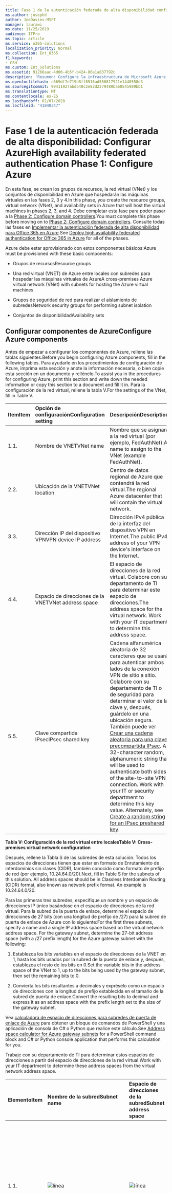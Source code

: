 ```yaml
---
title: Fase 1 de la autenticación federada de alta disponibilidad configurar Azure
ms.author: josephd
author: JoeDavies-MSFT
manager: laurawi
ms.date: 11/25/2019
audience: ITPro
ms.topic: article
ms.service: o365-solutions
localization_priority: Normal
ms.collection: Ent_O365
f1.keywords:
- CSH
ms.custom: Ent_Solutions
ms.assetid: 91266aac-4d00-4b5f-b424-86a1a837792c
description: 'Resumen: Configure la infraestructura de Microsoft Azure para que hospede la autenticación federada de alta disponibilidad para Office 365.'
ms.openlocfilehash: c669df7e719d8ff8516ad556817921e1440558d3
ms.sourcegitcommit: 99411927abdb40c2e82d2279489ba60545989bb1
ms.translationtype: MT
ms.contentlocale: es-ES
ms.lasthandoff: 02/07/2020
ms.locfileid: "41840347"
---
```

# <a name="high-availability-federated-authentication-phase-1-configure-azure"></a><span data-ttu-id="23202-103">Fase 1 de la autenticación federada de alta disponibilidad: Configurar Azure</span><span class="sxs-lookup"><span data-stu-id="23202-103">High availability federated authentication Phase 1: Configure Azure</span></span>

<span data-ttu-id="23202-104">En esta fase, se crean los grupos de recursos, la red virtual (VNet) y los conjuntos de disponibilidad en Azure que hospedarán las máquinas virtuales en las fases 2, 3 y 4.</span><span class="sxs-lookup"><span data-stu-id="23202-104">In this phase, you create the resource groups, virtual network (VNet), and availability sets in Azure that will host the virtual machines in phases 2, 3, and 4.</span></span> <span data-ttu-id="23202-105">Debe completar esta fase para poder pasar a la [Phase 2: Configure domain controllers](high-availability-federated-authentication-phase-2-configure-domain-controllers.md).</span><span class="sxs-lookup"><span data-stu-id="23202-105">You must complete this phase before moving on to [Phase 2: Configure domain controllers](high-availability-federated-authentication-phase-2-configure-domain-controllers.md).</span></span> <span data-ttu-id="23202-106">Consulte todas las fases en [Implementar la autenticación federada de alta disponibilidad para Office 365 en Azure](deploy-high-availability-federated-authentication-for-office-365-in-azure.md).</span><span class="sxs-lookup"><span data-stu-id="23202-106">See [Deploy high availability federated authentication for Office 365 in Azure](deploy-high-availability-federated-authentication-for-office-365-in-azure.md) for all of the phases.</span></span>
  
<span data-ttu-id="23202-107">Azure debe estar aprovisionado con estos componentes básicos:</span><span class="sxs-lookup"><span data-stu-id="23202-107">Azure must be provisioned with these basic components:</span></span>
  
- <span data-ttu-id="23202-108">Grupos de recursos</span><span class="sxs-lookup"><span data-stu-id="23202-108">Resource groups</span></span>
    
- <span data-ttu-id="23202-109">Una red virtual (VNET) de Azure entre locales con subredes para hospedar las máquinas virtuales de Azure</span><span class="sxs-lookup"><span data-stu-id="23202-109">A cross-premises Azure virtual network (VNet) with subnets for hosting the Azure virtual machines</span></span>
    
- <span data-ttu-id="23202-110">Grupos de seguridad de red para realizar el aislamiento de subredes</span><span class="sxs-lookup"><span data-stu-id="23202-110">Network security groups for performing subnet isolation</span></span>
    
- <span data-ttu-id="23202-111">Conjuntos de disponibilidad</span><span class="sxs-lookup"><span data-stu-id="23202-111">Availability sets</span></span>
    
## <a name="configure-azure-components"></a><span data-ttu-id="23202-112">Configurar componentes de Azure</span><span class="sxs-lookup"><span data-stu-id="23202-112">Configure Azure components</span></span>

<span data-ttu-id="23202-113">Antes de empezar a configurar los componentes de Azure, rellene las tablas siguientes.</span><span class="sxs-lookup"><span data-stu-id="23202-113">Before you begin configuring Azure components, fill in the following tables.</span></span> <span data-ttu-id="23202-114">Para ayudarle en los procedimientos de configuración de Azure, imprima esta sección y anote la información necesaria, o bien copie esta sección en un documento y rellénelo.</span><span class="sxs-lookup"><span data-stu-id="23202-114">To assist you in the procedures for configuring Azure, print this section and write down the needed information or copy this section to a document and fill it in.</span></span> <span data-ttu-id="23202-115">Para la configuración de la red virtual, rellene la tabla V.</span><span class="sxs-lookup"><span data-stu-id="23202-115">For the settings of the VNet, fill in Table V.</span></span>
  
|<span data-ttu-id="23202-116">**Item**</span><span class="sxs-lookup"><span data-stu-id="23202-116">**Item**</span></span>|<span data-ttu-id="23202-117">**Opción de configuración**</span><span class="sxs-lookup"><span data-stu-id="23202-117">**Configuration setting**</span></span>|<span data-ttu-id="23202-118">**Descripción**</span><span class="sxs-lookup"><span data-stu-id="23202-118">**Description**</span></span>|<span data-ttu-id="23202-119">**Valor**</span><span class="sxs-lookup"><span data-stu-id="23202-119">**Value**</span></span>|
|:-----|:-----|:-----|:-----|
|<span data-ttu-id="23202-120">1.</span><span class="sxs-lookup"><span data-stu-id="23202-120">1.</span></span>  <br/> |<span data-ttu-id="23202-121">Nombre de VNET</span><span class="sxs-lookup"><span data-stu-id="23202-121">VNet name</span></span>  <br/> |<span data-ttu-id="23202-122">Nombre que se asignará a la red virtual (por ejemplo, FedAuthNet).</span><span class="sxs-lookup"><span data-stu-id="23202-122">A name to assign to the VNet (example FedAuthNet).</span></span>  <br/> |![línea](./media/Common-Images/TableLine.png)  <br/> |
|<span data-ttu-id="23202-124">2.</span><span class="sxs-lookup"><span data-stu-id="23202-124">2.</span></span>  <br/> |<span data-ttu-id="23202-125">Ubicación de la VNET</span><span class="sxs-lookup"><span data-stu-id="23202-125">VNet location</span></span>  <br/> |<span data-ttu-id="23202-126">Centro de datos regional de Azure que contendrá la red virtual.</span><span class="sxs-lookup"><span data-stu-id="23202-126">The regional Azure datacenter that will contain the virtual network.</span></span>  <br/> |![línea](./media/Common-Images/TableLine.png)  <br/> |
|<span data-ttu-id="23202-128">3.</span><span class="sxs-lookup"><span data-stu-id="23202-128">3.</span></span>  <br/> |<span data-ttu-id="23202-129">Dirección IP del dispositivo VPN</span><span class="sxs-lookup"><span data-stu-id="23202-129">VPN device IP address</span></span>  <br/> |<span data-ttu-id="23202-130">Dirección IPv4 pública de la interfaz del dispositivo VPN en Internet.</span><span class="sxs-lookup"><span data-stu-id="23202-130">The public IPv4 address of your VPN device's interface on the Internet.</span></span>  <br/> |![línea](./media/Common-Images/TableLine.png)  <br/> |
|<span data-ttu-id="23202-132">4.</span><span class="sxs-lookup"><span data-stu-id="23202-132">4.</span></span>  <br/> |<span data-ttu-id="23202-133">Espacio de direcciones de la VNET</span><span class="sxs-lookup"><span data-stu-id="23202-133">VNet address space</span></span>  <br/> |<span data-ttu-id="23202-p103">El espacio de direcciones de la red virtual. Colabore con su departamento de TI para determinar este espacio de direcciones.</span><span class="sxs-lookup"><span data-stu-id="23202-p103">The address space for the virtual network. Work with your IT department to determine this address space.</span></span>  <br/> |![línea](./media/Common-Images/TableLine.png)  <br/> |
|<span data-ttu-id="23202-137">5.</span><span class="sxs-lookup"><span data-stu-id="23202-137">5.</span></span>  <br/> |<span data-ttu-id="23202-138">Clave compartida IPsec</span><span class="sxs-lookup"><span data-stu-id="23202-138">IPsec shared key</span></span>  <br/> |<span data-ttu-id="23202-p104">Cadena alfanumérica aleatoria de 32 caracteres que se usará para autenticar ambos lados de la conexión VPN de sitio a sitio. Colabore con su departamento de TI o de seguridad para determinar el valor de la clave y, después, guárdelo en una ubicación segura. También puede ver [Crear una cadena aleatoria para una clave precompartida IPsec](https://social.technet.microsoft.com/wiki/contents/articles/32330.create-a-random-string-for-an-ipsec-preshared-key.aspx).  </span><span class="sxs-lookup"><span data-stu-id="23202-p104">A 32-character random, alphanumeric string that will be used to authenticate both sides of the site-to-site VPN connection. Work with your IT or security department to determine this key value. Alternately, see [Create a random string for an IPsec preshared key](https://social.technet.microsoft.com/wiki/contents/articles/32330.create-a-random-string-for-an-ipsec-preshared-key.aspx).  </span></span><br/> |![línea](./media/Common-Images/TableLine.png)  <br/> |
   
 <span data-ttu-id="23202-143">**Tabla V: Configuración de la red virtual entre locales**</span><span class="sxs-lookup"><span data-stu-id="23202-143">**Table V: Cross-premises virtual network configuration**</span></span>
  
<span data-ttu-id="23202-p105">Después, rellene la Tabla S de las subredes de esta solución. Todos los espacios de direcciones tienen que estar en formato de Enrutamiento de interdominios sin clases (CIDR), también conocido como formato de prefijo de red (por ejemplo, 10.24.64.0/20).</span><span class="sxs-lookup"><span data-stu-id="23202-p105">Next, fill in Table S for the subnets of this solution. All address spaces should be in Classless Interdomain Routing (CIDR) format, also known as network prefix format. An example is 10.24.64.0/20.</span></span>
  
<span data-ttu-id="23202-p106">Para las primeras tres subredes, especifique un nombre y un espacio de direcciones IP único basándose en el espacio de direcciones de la red virtual. Para la subred de la puerta de enlace, determine el espacio de direcciones de 27 bits (con una longitud de prefijo de /27) para la subred de puerta de enlace de Azure con lo siguiente:</span><span class="sxs-lookup"><span data-stu-id="23202-p106">For the first three subnets, specify a name and a single IP address space based on the virtual network address space. For the gateway subnet, determine the 27-bit address space (with a /27 prefix length) for the Azure gateway subnet with the following:</span></span>
  
1. <span data-ttu-id="23202-149">Establezca los bits variables en el espacio de direcciones de la VNET en 1, hasta los bits usados por la subred de la puerta de enlace y, después, establezca el resto de los bits en 0.</span><span class="sxs-lookup"><span data-stu-id="23202-149">Set the variable bits in the address space of the VNet to 1, up to the bits being used by the gateway subnet, then set the remaining bits to 0.</span></span>
    
2. <span data-ttu-id="23202-150">Convierta los bits resultantes a decimales y expréselo como un espacio de direcciones con la longitud de prefijo establecida en el tamaño de la subred de puerta de enlace.</span><span class="sxs-lookup"><span data-stu-id="23202-150">Convert the resulting bits to decimal and express it as an address space with the prefix length set to the size of the gateway subnet.</span></span>
    
<span data-ttu-id="23202-151">Vea [calculadora de espacio de direcciones para subredes de puerta de enlace de Azure](https://gallery.technet.microsoft.com/scriptcenter/Address-prefix-calculator-a94b6eed) para obtener un bloque de comandos de PowerShell y una aplicación de consola de C# o Python que realice este cálculo.</span><span class="sxs-lookup"><span data-stu-id="23202-151">See [Address space calculator for Azure gateway subnets](https://gallery.technet.microsoft.com/scriptcenter/Address-prefix-calculator-a94b6eed) for a PowerShell command block and C# or Python console application that performs this calculation for you.</span></span>
  
<span data-ttu-id="23202-152">Trabaje con su departamento de TI para determinar estos espacios de direcciones a partir del espacio de direcciones de la red virtual.</span><span class="sxs-lookup"><span data-stu-id="23202-152">Work with your IT department to determine these address spaces from the virtual network address space.</span></span>
  
|<span data-ttu-id="23202-153">**Elemento**</span><span class="sxs-lookup"><span data-stu-id="23202-153">**Item**</span></span>|<span data-ttu-id="23202-154">**Nombre de la subred**</span><span class="sxs-lookup"><span data-stu-id="23202-154">**Subnet name**</span></span>|<span data-ttu-id="23202-155">**Espacio de direcciones de la subred**</span><span class="sxs-lookup"><span data-stu-id="23202-155">**Subnet address space**</span></span>|<span data-ttu-id="23202-156">**Finalidad**</span><span class="sxs-lookup"><span data-stu-id="23202-156">**Purpose**</span></span>|
|:-----|:-----|:-----|:-----|
|<span data-ttu-id="23202-157">1.</span><span class="sxs-lookup"><span data-stu-id="23202-157">1.</span></span>  <br/> |![línea](./media/Common-Images/TableLine.png)  <br/> |![línea](./media/Common-Images/TableLine.png)  <br/> |<span data-ttu-id="23202-160">La subred usada por el controlador de dominio de Active Directory Domain Services (AD DS) y las máquinas virtuales (VM) del servidor de sincronización de directorios.</span><span class="sxs-lookup"><span data-stu-id="23202-160">The subnet used by the Active Directory Domain Services (AD DS) domain controller and directory synchronization server virtual machines (VMs).</span></span>  <br/> |
|<span data-ttu-id="23202-161">2.</span><span class="sxs-lookup"><span data-stu-id="23202-161">2.</span></span>  <br/> |![línea](./media/Common-Images/TableLine.png)  <br/> |![línea](./media/Common-Images/TableLine.png)  <br/> |<span data-ttu-id="23202-164">Subred usada por las máquinas virtuales de AD FS.</span><span class="sxs-lookup"><span data-stu-id="23202-164">The subnet used by the AD FS VMs.</span></span>  <br/> |
|<span data-ttu-id="23202-165">3.</span><span class="sxs-lookup"><span data-stu-id="23202-165">3.</span></span>  <br/> |![línea](./media/Common-Images/TableLine.png)  <br/> |![línea](./media/Common-Images/TableLine.png)  <br/> |<span data-ttu-id="23202-168">Subred usada por las máquinas virtuales del proxy de aplicación web.</span><span class="sxs-lookup"><span data-stu-id="23202-168">The subnet used by the web application proxy VMs.</span></span>  <br/> |
|<span data-ttu-id="23202-169">4.</span><span class="sxs-lookup"><span data-stu-id="23202-169">4.</span></span>  <br/> |<span data-ttu-id="23202-170">GatewaySubnet</span><span class="sxs-lookup"><span data-stu-id="23202-170">GatewaySubnet</span></span>  <br/> |![línea](./media/Common-Images/TableLine.png)  <br/> |<span data-ttu-id="23202-172">Subred usada por las máquinas virtuales de la puerta de enlace de Azure.</span><span class="sxs-lookup"><span data-stu-id="23202-172">The subnet used by the Azure gateway VMs.</span></span>  <br/> |
   
 <span data-ttu-id="23202-173">**Tabla S: Subredes de la red virtual**</span><span class="sxs-lookup"><span data-stu-id="23202-173">**Table S: Subnets in the virtual network**</span></span>
  
<span data-ttu-id="23202-174">Ahora, rellene la Tabla I para las direcciones IP estáticas asignadas a las máquinas virtuales y a las instancias del equilibrador de carga.</span><span class="sxs-lookup"><span data-stu-id="23202-174">Next, fill in Table I for the static IP addresses assigned to virtual machines and load balancer instances.</span></span>
  
|<span data-ttu-id="23202-175">**Item**</span><span class="sxs-lookup"><span data-stu-id="23202-175">**Item**</span></span>|<span data-ttu-id="23202-176">**Objetivo**</span><span class="sxs-lookup"><span data-stu-id="23202-176">**Purpose**</span></span>|<span data-ttu-id="23202-177">**Dirección IP en la subred**</span><span class="sxs-lookup"><span data-stu-id="23202-177">**IP address on the subnet**</span></span>|<span data-ttu-id="23202-178">**Valor**</span><span class="sxs-lookup"><span data-stu-id="23202-178">**Value**</span></span>|
|:-----|:-----|:-----|:-----|
|<span data-ttu-id="23202-179">1.</span><span class="sxs-lookup"><span data-stu-id="23202-179">1.</span></span>  <br/> |<span data-ttu-id="23202-180">Dirección IP estática del primer controlador de dominio</span><span class="sxs-lookup"><span data-stu-id="23202-180">Static IP address of the first domain controller</span></span>  <br/> |<span data-ttu-id="23202-181">La cuarta dirección IP posible del espacio de direcciones de la subred definida en el elemento 1 de la Tabla S.</span><span class="sxs-lookup"><span data-stu-id="23202-181">The fourth possible IP address for the address space of the subnet defined in Item 1 of Table S.</span></span>  <br/> |![línea](./media/Common-Images/TableLine.png)  <br/> |
|<span data-ttu-id="23202-183">2.</span><span class="sxs-lookup"><span data-stu-id="23202-183">2.</span></span>  <br/> |<span data-ttu-id="23202-184">Dirección IP estática del segundo controlador de dominio</span><span class="sxs-lookup"><span data-stu-id="23202-184">Static IP address of the second domain controller</span></span>  <br/> |<span data-ttu-id="23202-185">La quinta dirección IP posible del espacio de direcciones de la subred definida en el elemento 1 de la Tabla S.</span><span class="sxs-lookup"><span data-stu-id="23202-185">The fifth possible IP address for the address space of the subnet defined in Item 1 of Table S.</span></span>  <br/> |![línea](./media/Common-Images/TableLine.png)  <br/> |
|<span data-ttu-id="23202-187">3.</span><span class="sxs-lookup"><span data-stu-id="23202-187">3.</span></span>  <br/> |<span data-ttu-id="23202-188">Dirección IP estática del servidor de sincronización de directorios</span><span class="sxs-lookup"><span data-stu-id="23202-188">Static IP address of the directory synchronization server</span></span>  <br/> |<span data-ttu-id="23202-189">La sexta dirección IP posible del espacio de direcciones de la subred definida en el elemento 1 de la Tabla S.</span><span class="sxs-lookup"><span data-stu-id="23202-189">The sixth possible IP address for the address space of the subnet defined in Item 1 of Table S.</span></span>  <br/> |![línea](./media/Common-Images/TableLine.png)  <br/> |
|<span data-ttu-id="23202-191">4.</span><span class="sxs-lookup"><span data-stu-id="23202-191">4.</span></span>  <br/> |<span data-ttu-id="23202-192">Dirección IP estática del equilibrador de carga interno para los servidores de AD FS</span><span class="sxs-lookup"><span data-stu-id="23202-192">Static IP address of the internal load balancer for the AD FS servers</span></span>  <br/> |<span data-ttu-id="23202-193">La cuarta dirección IP posible del espacio de direcciones de la subred definida en el elemento 2 de la Tabla S.</span><span class="sxs-lookup"><span data-stu-id="23202-193">The fourth possible IP address for the address space of the subnet defined in Item 2 of Table S.</span></span>  <br/> |![línea](./media/Common-Images/TableLine.png)  <br/> |
|<span data-ttu-id="23202-195">5.</span><span class="sxs-lookup"><span data-stu-id="23202-195">5.</span></span>  <br/> |<span data-ttu-id="23202-196">Dirección IP estática del primer servidor de AD FS</span><span class="sxs-lookup"><span data-stu-id="23202-196">Static IP address of the first AD FS server</span></span>  <br/> |<span data-ttu-id="23202-197">La quinta dirección IP posible del espacio de direcciones de la subred definida en el elemento 2 de la Tabla S.</span><span class="sxs-lookup"><span data-stu-id="23202-197">The fifth possible IP address for the address space of the subnet defined in Item 2 of Table S.</span></span>  <br/> |![línea](./media/Common-Images/TableLine.png)  <br/> |
|<span data-ttu-id="23202-199">6.</span><span class="sxs-lookup"><span data-stu-id="23202-199">6.</span></span>  <br/> |<span data-ttu-id="23202-200">Dirección IP estática del segundo servidor de AD FS</span><span class="sxs-lookup"><span data-stu-id="23202-200">Static IP address of the second AD FS server</span></span>  <br/> |<span data-ttu-id="23202-201">La sexta dirección IP posible del espacio de direcciones de la subred definida en el elemento 2 de la Tabla S.</span><span class="sxs-lookup"><span data-stu-id="23202-201">The sixth possible IP address for the address space of the subnet defined in Item 2 of Table S.</span></span>  <br/> |![línea](./media/Common-Images/TableLine.png)  <br/> |
|<span data-ttu-id="23202-203">7.</span><span class="sxs-lookup"><span data-stu-id="23202-203">7.</span></span>  <br/> |<span data-ttu-id="23202-204">Dirección IP estática del primer servidor proxy de aplicación web</span><span class="sxs-lookup"><span data-stu-id="23202-204">Static IP address of the first web application proxy server</span></span>  <br/> |<span data-ttu-id="23202-205">La cuarta dirección IP posible del espacio de direcciones de la subred definida en el elemento 3 de la Tabla S.</span><span class="sxs-lookup"><span data-stu-id="23202-205">The fourth possible IP address for the address space of the subnet defined in Item 3 of Table S.</span></span>  <br/> |![línea](./media/Common-Images/TableLine.png)  <br/> |
|<span data-ttu-id="23202-207">8.</span><span class="sxs-lookup"><span data-stu-id="23202-207">8.</span></span>  <br/> |<span data-ttu-id="23202-208">Dirección IP estática del segundo servidor proxy de aplicación web</span><span class="sxs-lookup"><span data-stu-id="23202-208">Static IP address of the second web application proxy server</span></span>  <br/> |<span data-ttu-id="23202-209">La quinta dirección IP posible del espacio de direcciones de la subred definida en el elemento 3 de la Tabla S.</span><span class="sxs-lookup"><span data-stu-id="23202-209">The fifth possible IP address for the address space of the subnet defined in Item 3 of Table S.</span></span>  <br/> |![línea](./media/Common-Images/TableLine.png)  <br/> |
   
 <span data-ttu-id="23202-211">**Tabla I: Direcciones IP estáticas en la red virtual**</span><span class="sxs-lookup"><span data-stu-id="23202-211">**Table I: Static IP addresses in the virtual network**</span></span>
  
<span data-ttu-id="23202-212">Para dos servidores de Sistema de nombres de dominio (DNS) en la red local que quiera usar al configurar de manera inicial los controladores de dominio en la red virtual, rellene la Tabla D. Colabore con su departamento de TI para determinar esta lista.</span><span class="sxs-lookup"><span data-stu-id="23202-212">For two Domain Name System (DNS) servers in your on-premises network that you want to use when initially setting up the domain controllers in your virtual network, fill in Table D. Work with your IT department to determine this list.</span></span>
  
|<span data-ttu-id="23202-213">**Item**</span><span class="sxs-lookup"><span data-stu-id="23202-213">**Item**</span></span>|<span data-ttu-id="23202-214">**Nombre descriptivo del servidor DNS**</span><span class="sxs-lookup"><span data-stu-id="23202-214">**DNS server friendly name**</span></span>|<span data-ttu-id="23202-215">**Dirección IP del servidor DNS**</span><span class="sxs-lookup"><span data-stu-id="23202-215">**DNS server IP address**</span></span>|
|:-----|:-----|:-----|
|<span data-ttu-id="23202-216">1.</span><span class="sxs-lookup"><span data-stu-id="23202-216">1.</span></span>  <br/> |![línea](./media/Common-Images/TableLine.png)  <br/> |![línea](./media/Common-Images/TableLine.png)  <br/> |
|<span data-ttu-id="23202-219">2.</span><span class="sxs-lookup"><span data-stu-id="23202-219">2.</span></span>  <br/> |![línea](./media/Common-Images/TableLine.png)  <br/> |![línea](./media/Common-Images/TableLine.png)  <br/> |
   
 <span data-ttu-id="23202-222">**Tabla D: Servidores DNS locales**</span><span class="sxs-lookup"><span data-stu-id="23202-222">**Table D: On-premises DNS servers**</span></span>
  
<span data-ttu-id="23202-223">Para enrutar paquetes desde la red entre locales a la red de la organización a través de la conexión VPN de sitio a sitio, debe configurar la red virtual con una red local que tenga una lista de espacios de direcciones (en notación CIDR) para todos los disponibles. ubicaciones en la red local de su organización.</span><span class="sxs-lookup"><span data-stu-id="23202-223">To route packets from the cross-premises network to your organization network across the site-to-site VPN connection, you must configure the virtual network with a local network that has a list of the address spaces (in CIDR notation) for all of the reachable locations on your organization's on-premises network.</span></span> <span data-ttu-id="23202-224">La lista de espacios de direcciones que definen la red local tiene que ser única y no puede superponerse con el espacio de direcciones usado para otras redes virtuales ni otras redes locales.</span><span class="sxs-lookup"><span data-stu-id="23202-224">The list of address spaces that define your local network must be unique and must not overlap with the address space used for other virtual networks or other local networks.</span></span>
  
<span data-ttu-id="23202-p108">Para el conjunto de espacios de direcciones de la red local, rellene la Tabla L. Fíjese en que aparecen tres entradas en blanco, pero lo normal es que necesite más. Colabore con su departamento de TI para determinar esta lista de espacios de direcciones.</span><span class="sxs-lookup"><span data-stu-id="23202-p108">For the set of local network address spaces, fill in Table L. Note that three blank entries are listed but you will typically need more. Work with your IT department to determine this list of address spaces.</span></span>
  
|<span data-ttu-id="23202-227">**Elemento**</span><span class="sxs-lookup"><span data-stu-id="23202-227">**Item**</span></span>|<span data-ttu-id="23202-228">**Espacio de direcciones de la red local**</span><span class="sxs-lookup"><span data-stu-id="23202-228">**Local network address space**</span></span>|
|:-----|:-----|
|<span data-ttu-id="23202-229">1.</span><span class="sxs-lookup"><span data-stu-id="23202-229">1.</span></span>  <br/> |![línea](./media/Common-Images/TableLine.png)  <br/> |
|<span data-ttu-id="23202-231">2.</span><span class="sxs-lookup"><span data-stu-id="23202-231">2.</span></span>  <br/> |![línea](./media/Common-Images/TableLine.png)  <br/> |
|<span data-ttu-id="23202-233">3.</span><span class="sxs-lookup"><span data-stu-id="23202-233">3.</span></span>  <br/> |![línea](./media/Common-Images/TableLine.png)  <br/> |
   
 <span data-ttu-id="23202-235">**Tabla L: Prefijos de direcciones para la red local**</span><span class="sxs-lookup"><span data-stu-id="23202-235">**Table L: Address prefixes for the local network**</span></span>
  
<span data-ttu-id="23202-236">Ahora, empecemos a crear la infraestructura de Azure para hospedar la autenticación federada para Office 365.</span><span class="sxs-lookup"><span data-stu-id="23202-236">Now let's begin building the Azure infrastructure to host your federated authentication for Office 365.</span></span>
  
> [!NOTE]
> <span data-ttu-id="23202-237">Los siguientes conjuntos de comandos utilizan la última versión de Azure PowerShell.</span><span class="sxs-lookup"><span data-stu-id="23202-237">The following command sets use the latest version of Azure PowerShell.</span></span> <span data-ttu-id="23202-238">Consulte Introducción [a Azure PowerShell](https://docs.microsoft.com/powershell/azure/get-started-azureps).</span><span class="sxs-lookup"><span data-stu-id="23202-238">See [Get started with Azure PowerShell](https://docs.microsoft.com/powershell/azure/get-started-azureps).</span></span> 
  
<span data-ttu-id="23202-239">Primero, abra un símbolo del sistema de Azure PowerShell e inicie sesión con su cuenta.</span><span class="sxs-lookup"><span data-stu-id="23202-239">First, start an Azure PowerShell prompt and login to your account.</span></span>
  
```powershell
Connect-AzAccount
```

> [!TIP]
> <span data-ttu-id="23202-240">Para generar bloques de comandos de PowerShell listos para ejecutar en función de la configuración personalizada, use este [libro de configuración de Microsoft Excel](https://github.com/MicrosoftDocs/OfficeDocs-Enterprise/raw/live/Enterprise/media/deploy-high-availability-federated-authentication-for-office-365-in-azure/O365FedAuthInAzure_Config.xlsx).</span><span class="sxs-lookup"><span data-stu-id="23202-240">To generate ready-to-run PowerShell command blocks based on your custom settings, use this [Microsoft Excel configuration workbook](https://github.com/MicrosoftDocs/OfficeDocs-Enterprise/raw/live/Enterprise/media/deploy-high-availability-federated-authentication-for-office-365-in-azure/O365FedAuthInAzure_Config.xlsx).</span></span> 

<span data-ttu-id="23202-241">Obtenga su nombre de suscripción mediante el comando siguiente.</span><span class="sxs-lookup"><span data-stu-id="23202-241">Get your subscription name using the following command.</span></span>
  
```powershell
Get-AzSubscription | Sort Name | Select Name
```

<span data-ttu-id="23202-242">Para las versiones anteriores de Azure PowerShell, use este comando en su lugar.</span><span class="sxs-lookup"><span data-stu-id="23202-242">For older versions of Azure PowerShell, use this command instead.</span></span>
  
```powershell
Get-AzSubscription | Sort Name | Select SubscriptionName
```

<span data-ttu-id="23202-243">Configure su suscripción de Azure.</span><span class="sxs-lookup"><span data-stu-id="23202-243">Set your Azure subscription.</span></span> <span data-ttu-id="23202-244">Reemplace todo lo que haya entre las comillas, incluidos los \< caracteres y >, por el nombre correcto.</span><span class="sxs-lookup"><span data-stu-id="23202-244">Replace everything within the quotes, including the \< and > characters, with the correct name.</span></span>
  
```powershell
$subscrName="<subscription name>"
Select-AzSubscription -SubscriptionName $subscrName
```

<span data-ttu-id="23202-p111">Después, cree los grupos de recursos. Para determinar un conjunto único de nombres de grupos de recursos, use este comando para mostrar una lista de los grupos de recursos existentes.</span><span class="sxs-lookup"><span data-stu-id="23202-p111">Next, create the new resource groups. To determine a unique set of resource group names, use this command to list your existing resource groups.</span></span>
  
```powershell
Get-AzResourceGroup | Sort ResourceGroupName | Select ResourceGroupName
```

<span data-ttu-id="23202-247">Rellene la tabla siguiente para el conjunto de nombres de grupos de recursos únicos.</span><span class="sxs-lookup"><span data-stu-id="23202-247">Fill in the following table for the set of unique resource group names.</span></span>
  
|<span data-ttu-id="23202-248">**Elemento**</span><span class="sxs-lookup"><span data-stu-id="23202-248">**Item**</span></span>|<span data-ttu-id="23202-249">**Nombre del grupo de recursos**</span><span class="sxs-lookup"><span data-stu-id="23202-249">**Resource group name**</span></span>|<span data-ttu-id="23202-250">**Finalidad**</span><span class="sxs-lookup"><span data-stu-id="23202-250">**Purpose**</span></span>|
|:-----|:-----|:-----|
|<span data-ttu-id="23202-251">1.</span><span class="sxs-lookup"><span data-stu-id="23202-251">1.</span></span>  <br/> |![línea](./media/Common-Images/TableLine.png)  <br/> |<span data-ttu-id="23202-253">Controladores de dominio</span><span class="sxs-lookup"><span data-stu-id="23202-253">Domain controllers</span></span>  <br/> |
|<span data-ttu-id="23202-254">2.</span><span class="sxs-lookup"><span data-stu-id="23202-254">2.</span></span>  <br/> |![línea](./media/Common-Images/TableLine.png)  <br/> |<span data-ttu-id="23202-256">Servidores de AD FS</span><span class="sxs-lookup"><span data-stu-id="23202-256">AD FS servers</span></span>  <br/> |
|<span data-ttu-id="23202-257">3.</span><span class="sxs-lookup"><span data-stu-id="23202-257">3.</span></span>  <br/> |![línea](./media/Common-Images/TableLine.png)  <br/> |<span data-ttu-id="23202-259">Servidores proxy de aplicación web</span><span class="sxs-lookup"><span data-stu-id="23202-259">Web application proxy servers</span></span>  <br/> |
|<span data-ttu-id="23202-260">4.</span><span class="sxs-lookup"><span data-stu-id="23202-260">4.</span></span>  <br/> |![línea](./media/Common-Images/TableLine.png)  <br/> |<span data-ttu-id="23202-262">Elementos de la infraestructura</span><span class="sxs-lookup"><span data-stu-id="23202-262">Infrastructure elements</span></span>  <br/> |
   
 <span data-ttu-id="23202-263">**Tabla R: Grupos de recursos**</span><span class="sxs-lookup"><span data-stu-id="23202-263">**Table R: Resource groups**</span></span>
  
<span data-ttu-id="23202-264">Cree el grupo de recursos con estos comandos.</span><span class="sxs-lookup"><span data-stu-id="23202-264">Create your new resource groups with these commands.</span></span>
  
```powershell
$locName="<an Azure location, such as West US>"
$rgName="<Table R - Item 1 - Name column>"
New-AzResourceGroup -Name $rgName -Location $locName
$rgName="<Table R - Item 2 - Name column>"
New-AzResourceGroup -Name $rgName -Location $locName
$rgName="<Table R - Item 3 - Name column>"
New-AzResourceGroup -Name $rgName -Location $locName
$rgName="<Table R - Item 4 - Name column>"
New-AzResourceGroup -Name $rgName -Location $locName
```

<span data-ttu-id="23202-265">Después, cree la red virtual de Azure y sus subredes.</span><span class="sxs-lookup"><span data-stu-id="23202-265">Next, you create the Azure virtual network and its subnets.</span></span>
  
```powershell
$rgName="<Table R - Item 4 - Resource group name column>"
$locName="<your Azure location>"
$vnetName="<Table V - Item 1 - Value column>"
$vnetAddrPrefix="<Table V - Item 4 - Value column>"
$dnsServers=@( "<Table D - Item 1 - DNS server IP address column>", "<Table D - Item 2 - DNS server IP address column>" )
# Get the shortened version of the location
$locShortName=(Get-AzResourceGroup -Name $rgName).Location

# Create the subnets
$subnet1Name="<Table S - Item 1 - Subnet name column>"
$subnet1Prefix="<Table S - Item 1 - Subnet address space column>"
$subnet1=New-AzVirtualNetworkSubnetConfig -Name $subnet1Name -AddressPrefix $subnet1Prefix
$subnet2Name="<Table S - Item 2 - Subnet name column>"
$subnet2Prefix="<Table S - Item 2 - Subnet address space column>"
$subnet2=New-AzVirtualNetworkSubnetConfig -Name $subnet2Name -AddressPrefix $subnet2Prefix
$subnet3Name="<Table S - Item 3 - Subnet name column>"
$subnet3Prefix="<Table S - Item 3 - Subnet address space column>"
$subnet3=New-AzVirtualNetworkSubnetConfig -Name $subnet3Name -AddressPrefix $subnet3Prefix
$gwSubnet4Prefix="<Table S - Item 4 - Subnet address space column>"
$gwSubnet=New-AzVirtualNetworkSubnetConfig -Name "GatewaySubnet" -AddressPrefix $gwSubnet4Prefix

# Create the virtual network
New-AzVirtualNetwork -Name $vnetName -ResourceGroupName $rgName -Location $locName -AddressPrefix $vnetAddrPrefix -Subnet $gwSubnet,$subnet1,$subnet2,$subnet3 -DNSServer $dnsServers

```

<span data-ttu-id="23202-266">A continuación, cree grupos de seguridad de red para cada subred que tenga máquinas virtuales.</span><span class="sxs-lookup"><span data-stu-id="23202-266">Next, you create network security groups for each subnet that has virtual machines.</span></span> <span data-ttu-id="23202-267">Para realizar el aislamiento de la subred, puede agregar reglas para tipos específicos de tráfico permitido o denegado para el grupo de seguridad de red de una subred.</span><span class="sxs-lookup"><span data-stu-id="23202-267">To perform subnet isolation, you can add rules for the specific types of traffic allowed or denied to the network security group of a subnet.</span></span>
  
```powershell
# Create network security groups
$vnet=Get-AzVirtualNetwork -ResourceGroupName $rgName -Name $vnetName

New-AzNetworkSecurityGroup -Name $subnet1Name -ResourceGroupName $rgName -Location $locShortName
$nsg=Get-AzNetworkSecurityGroup -Name $subnet1Name -ResourceGroupName $rgName
Set-AzVirtualNetworkSubnetConfig -VirtualNetwork $vnet -Name $subnet1Name -AddressPrefix $subnet1Prefix -NetworkSecurityGroup $nsg

New-AzNetworkSecurityGroup -Name $subnet2Name -ResourceGroupName $rgName -Location $locShortName
$nsg=Get-AzNetworkSecurityGroup -Name $subnet2Name -ResourceGroupName $rgName
Set-AzVirtualNetworkSubnetConfig -VirtualNetwork $vnet -Name $subnet2Name -AddressPrefix $subnet2Prefix -NetworkSecurityGroup $nsg

New-AzNetworkSecurityGroup -Name $subnet3Name -ResourceGroupName $rgName -Location $locShortName
$nsg=Get-AzNetworkSecurityGroup -Name $subnet3Name -ResourceGroupName $rgName
Set-AzVirtualNetworkSubnetConfig -VirtualNetwork $vnet -Name $subnet3Name -AddressPrefix $subnet3Prefix -NetworkSecurityGroup $nsg
$vnet | Set-AzVirtualNetwork
```

<span data-ttu-id="23202-268">Después, use estos comandos para crear las puertas de enlace para la conexión VPN de sitio a sitio.</span><span class="sxs-lookup"><span data-stu-id="23202-268">Next, use these commands to create the gateways for the site-to-site VPN connection.</span></span>
  
```powershell
$rgName="<Table R - Item 4 - Resource group name column>"
$locName="<Azure location>"
$vnetName="<Table V - Item 1 - Value column>"
$vnet=Get-AzVirtualNetwork -Name $vnetName -ResourceGroupName $rgName
$subnet=Get-AzVirtualNetworkSubnetConfig -VirtualNetwork $vnet -Name "GatewaySubnet"

# Attach a virtual network gateway to a public IP address and the gateway subnet
$publicGatewayVipName="PublicIPAddress"
$vnetGatewayIpConfigName="PublicIPConfig"
New-AzPublicIpAddress -Name $vnetGatewayIpConfigName -ResourceGroupName $rgName -Location $locName -AllocationMethod Dynamic
$publicGatewayVip=Get-AzPublicIpAddress -Name $vnetGatewayIpConfigName -ResourceGroupName $rgName
$vnetGatewayIpConfig=New-AzVirtualNetworkGatewayIpConfig -Name $vnetGatewayIpConfigName -PublicIpAddressId $publicGatewayVip.Id -Subnet $subnet

# Create the Azure gateway
$vnetGatewayName="AzureGateway"
$vnetGateway=New-AzVirtualNetworkGateway -Name $vnetGatewayName -ResourceGroupName $rgName -Location $locName -GatewayType Vpn -VpnType RouteBased -IpConfigurations $vnetGatewayIpConfig

# Create the gateway for the local network
$localGatewayName="LocalNetGateway"
$localGatewayIP="<Table V - Item 3 - Value column>"
$localNetworkPrefix=@( <comma-separated, double-quote enclosed list of the local network address prefixes from Table L, example: "10.1.0.0/24", "10.2.0.0/24"> )
$localGateway=New-AzLocalNetworkGateway -Name $localGatewayName -ResourceGroupName $rgName -Location $locName -GatewayIpAddress $localGatewayIP -AddressPrefix $localNetworkPrefix

# Define the Azure virtual network VPN connection
$vnetConnectionName="S2SConnection"
$vnetConnectionKey="<Table V - Item 5 - Value column>"
$vnetConnection=New-AzVirtualNetworkGatewayConnection -Name $vnetConnectionName -ResourceGroupName $rgName -Location $locName -ConnectionType IPsec -SharedKey $vnetConnectionKey -VirtualNetworkGateway1 $vnetGateway -LocalNetworkGateway2 $localGateway

```

> [!NOTE]
> <span data-ttu-id="23202-269">La autenticación federada de los usuarios individuales no se basa en los recursos locales.</span><span class="sxs-lookup"><span data-stu-id="23202-269">Federated authentication of individual users does not rely on any on-premises resources.</span></span> <span data-ttu-id="23202-270">Sin embargo, si esta conexión VPN de sitio a sitio deja de estar disponible, los controladores de dominio de la red virtual no recibirán actualizaciones de las cuentas de usuario y los grupos realizados en los servicios de dominio de Active Directory local.</span><span class="sxs-lookup"><span data-stu-id="23202-270">However, if this site-to-site VPN connection becomes unavailable, the domain controllers in the VNet will not receive updates to user accounts and groups made in the on-premises Active Directory Domain Services.</span></span> <span data-ttu-id="23202-271">Para asegurarse de que esto no suceda, puede configurar la alta disponibilidad para la conexión VPN de sitio a sitio.</span><span class="sxs-lookup"><span data-stu-id="23202-271">To ensure this does not happen, you can configure high availability for your site-to-site VPN connection.</span></span> <span data-ttu-id="23202-272">Para obtener más información, consulte [Conectividad de red virtual a red virtual y con alta disponibilidad entre locales](https://docs.microsoft.com/azure/vpn-gateway/vpn-gateway-highlyavailable)</span><span class="sxs-lookup"><span data-stu-id="23202-272">For more information, see [Highly Available Cross-Premises and VNet-to-VNet Connectivity](https://docs.microsoft.com/azure/vpn-gateway/vpn-gateway-highlyavailable)</span></span>
  
<span data-ttu-id="23202-273">El paso siguiente es anotar la dirección IPv4 pública de Azure VPN Gateway para la red virtual después de ejecutar este comando:</span><span class="sxs-lookup"><span data-stu-id="23202-273">Next, record the public IPv4 address of the Azure VPN gateway for your virtual network from the display of this command:</span></span>
  
```powershell
Get-AzPublicIpAddress -Name $publicGatewayVipName -ResourceGroupName $rgName
```

<span data-ttu-id="23202-p114">Después, configure el dispositivo VPN local para que se conecte a Azure VPN Gateway. Para obtener más información, vea [Configurar un dispositivo VPN](https://docs.microsoft.com/azure/vpn-gateway/vpn-gateway-about-vpn-devices).</span><span class="sxs-lookup"><span data-stu-id="23202-p114">Next, configure your on-premises VPN device to connect to the Azure VPN gateway. For more information, see [Configure your VPN device](https://docs.microsoft.com/azure/vpn-gateway/vpn-gateway-about-vpn-devices).</span></span>
  
<span data-ttu-id="23202-276">Para configurar el dispositivo VPN local necesita lo siguiente:</span><span class="sxs-lookup"><span data-stu-id="23202-276">To configure your on-premises VPN device, you will need the following:</span></span>
  
- <span data-ttu-id="23202-277">La dirección IPv4 pública de Azure VPN Gateway.</span><span class="sxs-lookup"><span data-stu-id="23202-277">The public IPv4 address of the Azure VPN gateway.</span></span>
    
- <span data-ttu-id="23202-278">La clave precompartida IPsec para la conexión VPN de sitio a sitio (Tabla V, elemento 5, columna Valor).</span><span class="sxs-lookup"><span data-stu-id="23202-278">The IPsec pre-shared key for the site-to-site VPN connection (Table V - Item 5 - Value column).</span></span>
    
<span data-ttu-id="23202-p115">Después, asegúrese de que el espacio de direcciones de la red virtual sea accesible desde la red local. Para hacerlo, normalmente se agrega una ruta que se corresponde con el espacio de direcciones de la red virtual al dispositivo VPN y, después, se publica esa ruta para el resto de la infraestructura de enrutamiento de la red de la organización. Colabore con su departamento de TI para conocer cómo completar este procedimiento.</span><span class="sxs-lookup"><span data-stu-id="23202-p115">Next, ensure that the address space of the virtual network is reachable from your on-premises network. This is usually done by adding a route corresponding to the virtual network address space to your VPN device and then advertising that route to the rest of the routing infrastructure of your organization network. Work with your IT department to determine how to do this.</span></span>
  
<span data-ttu-id="23202-p116">Después, defina los nombres de los tres conjuntos de disponibilidad. Rellene la Tabla A. </span><span class="sxs-lookup"><span data-stu-id="23202-p116">Next, define the names of three availability sets. Fill out Table A.</span></span> 
  
|<span data-ttu-id="23202-284">**Elemento**</span><span class="sxs-lookup"><span data-stu-id="23202-284">**Item**</span></span>|<span data-ttu-id="23202-285">**Objetivo**</span><span class="sxs-lookup"><span data-stu-id="23202-285">**Purpose**</span></span>|<span data-ttu-id="23202-286">**Nombre del conjunto de disponibilidad**</span><span class="sxs-lookup"><span data-stu-id="23202-286">**Availability set name**</span></span>|
|:-----|:-----|:-----|
|<span data-ttu-id="23202-287">1.</span><span class="sxs-lookup"><span data-stu-id="23202-287">1.</span></span>  <br/> |<span data-ttu-id="23202-288">Controladores de dominio</span><span class="sxs-lookup"><span data-stu-id="23202-288">Domain controllers</span></span>  <br/> |![línea](./media/Common-Images/TableLine.png)  <br/> |
|<span data-ttu-id="23202-290">2.</span><span class="sxs-lookup"><span data-stu-id="23202-290">2.</span></span>  <br/> |<span data-ttu-id="23202-291">Servidores de AD FS</span><span class="sxs-lookup"><span data-stu-id="23202-291">AD FS servers</span></span>  <br/> |![línea](./media/Common-Images/TableLine.png)  <br/> |
|<span data-ttu-id="23202-293">3.</span><span class="sxs-lookup"><span data-stu-id="23202-293">3.</span></span>  <br/> |<span data-ttu-id="23202-294">Servidores proxy de aplicación web</span><span class="sxs-lookup"><span data-stu-id="23202-294">Web application proxy servers</span></span>  <br/> |![línea](./media/Common-Images/TableLine.png)  <br/> |
   
 <span data-ttu-id="23202-296">**Tabla A: Conjuntos de disponibilidad**</span><span class="sxs-lookup"><span data-stu-id="23202-296">**Table A: Availability sets**</span></span>
  
<span data-ttu-id="23202-297">Necesitará estos nombres al crear las máquinas virtuales en las fases 2, 3 y 4.</span><span class="sxs-lookup"><span data-stu-id="23202-297">You will need these names when you create the virtual machines in phases 2, 3, and 4.</span></span>
  
<span data-ttu-id="23202-298">Cree los conjuntos de disponibilidad con estos comandos de Azure PowerShell.</span><span class="sxs-lookup"><span data-stu-id="23202-298">Create the new availability sets with these Azure PowerShell commands.</span></span>
  
```powershell
$locName="<the Azure location for your new resource group>"
$rgName="<Table R - Item 1 - Resource group name column>"
$avName="<Table A - Item 1 - Availability set name column>"
New-AzAvailabilitySet -ResourceGroupName $rgName -Name $avName -Location $locName -Sku Aligned  -PlatformUpdateDomainCount 5 -PlatformFaultDomainCount 2
$rgName="<Table R - Item 2 - Resource group name column>"
$avName="<Table A - Item 2 - Availability set name column>"
New-AzAvailabilitySet -ResourceGroupName $rgName -Name $avName -Location $locName -Sku Aligned  -PlatformUpdateDomainCount 5 -PlatformFaultDomainCount 2
$rgName="<Table R - Item 3 - Resource group name column>"
$avName="<Table A - Item 3 - Availability set name column>"
New-AzAvailabilitySet -ResourceGroupName $rgName -Name $avName -Location $locName -Sku Aligned  -PlatformUpdateDomainCount 5 -PlatformFaultDomainCount 2
```

<span data-ttu-id="23202-299">Esta es la configuración que se muestra después de la finalización correcta de esta fase.</span><span class="sxs-lookup"><span data-stu-id="23202-299">This is the configuration resulting from the successful completion of this phase.</span></span>
  
<span data-ttu-id="23202-300">**Fase 1: Infraestructura de Azure para la autenticación federada de alta disponibilidad para Office 365**</span><span class="sxs-lookup"><span data-stu-id="23202-300">**Phase 1: The Azure infrastructure for high availability federated authentication for Office 365**</span></span>

![Fase 1 de la autenticación federada de Office 365 de alta disponibilidad en Azure con la infraestructura de Azure](media/4e7ba678-07df-40ce-b372-021bf7fc91fa.png)
  
## <a name="next-step"></a><span data-ttu-id="23202-302">Paso siguiente</span><span class="sxs-lookup"><span data-stu-id="23202-302">Next step</span></span>

<span data-ttu-id="23202-303">Use [Phase 2: configure Domain Controllers](high-availability-federated-authentication-phase-2-configure-domain-controllers.md) para continuar con la configuración de esta carga de trabajo.</span><span class="sxs-lookup"><span data-stu-id="23202-303">Use [Phase 2: Configure domain controllers](high-availability-federated-authentication-phase-2-configure-domain-controllers.md) to continue with the configuration of this workload.</span></span>
  
## <a name="see-also"></a><span data-ttu-id="23202-304">Vea también</span><span class="sxs-lookup"><span data-stu-id="23202-304">See Also</span></span>

[<span data-ttu-id="23202-305">Implementar la autenticación federada de alta disponibilidad para Office 365 en Azure</span><span class="sxs-lookup"><span data-stu-id="23202-305">Deploy high availability federated authentication for Office 365 in Azure</span></span>](deploy-high-availability-federated-authentication-for-office-365-in-azure.md)
  
[<span data-ttu-id="23202-306">Identidad federada para el entorno de desarrollo y pruebas de Office 365</span><span class="sxs-lookup"><span data-stu-id="23202-306">Federated identity for your Office 365 dev/test environment</span></span>](federated-identity-for-your-office-365-dev-test-environment.md)
  
[<span data-ttu-id="23202-307">Adopción de la nube y soluciones híbridas</span><span class="sxs-lookup"><span data-stu-id="23202-307">Cloud adoption and hybrid solutions</span></span>](cloud-adoption-and-hybrid-solutions.md)

[<span data-ttu-id="23202-308">Descripción de la identidad de Office 365 y Azure Active Directory</span><span class="sxs-lookup"><span data-stu-id="23202-308">Understanding Office 365 identity and Azure Active Directory</span></span>](about-office-365-identity.md)


